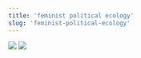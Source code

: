 ```yaml
---
title: 'feminist political ecology'
slug: 'feminist-political-ecology'
---
```


![](https://static.meri.garden/6fad842878cd8fd4b9e41254a383e946.png)
![](https://static.meri.garden/4e65455a8dfea821deaa30d01fe1d790.png)